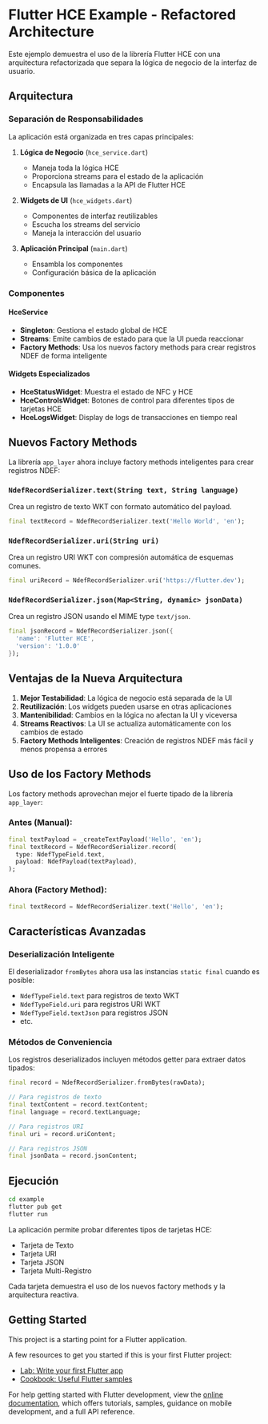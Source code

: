 # Flutter HCE Example - Refactored Architecture

Este ejemplo demuestra el uso de la librería Flutter HCE con una arquitectura refactorizada que separa la lógica de negocio de la interfaz de usuario.

## Arquitectura

### Separación de Responsabilidades

La aplicación está organizada en tres capas principales:

1. **Lógica de Negocio** (`hce_service.dart`)

   - Maneja toda la lógica HCE
   - Proporciona streams para el estado de la aplicación
   - Encapsula las llamadas a la API de Flutter HCE

2. **Widgets de UI** (`hce_widgets.dart`)

   - Componentes de interfaz reutilizables
   - Escucha los streams del servicio
   - Maneja la interacción del usuario

3. **Aplicación Principal** (`main.dart`)
   - Ensambla los componentes
   - Configuración básica de la aplicación

### Componentes

#### HceService

- **Singleton**: Gestiona el estado global de HCE
- **Streams**: Emite cambios de estado para que la UI pueda reaccionar
- **Factory Methods**: Usa los nuevos factory methods para crear registros NDEF de forma inteligente

#### Widgets Especializados

- **HceStatusWidget**: Muestra el estado de NFC y HCE
- **HceControlsWidget**: Botones de control para diferentes tipos de tarjetas HCE
- **HceLogsWidget**: Display de logs de transacciones en tiempo real

## Nuevos Factory Methods

La librería `app_layer` ahora incluye factory methods inteligentes para crear registros NDEF:

### `NdefRecordSerializer.text(String text, String language)`

Crea un registro de texto WKT con formato automático del payload.

```dart
final textRecord = NdefRecordSerializer.text('Hello World', 'en');
```

### `NdefRecordSerializer.uri(String uri)`

Crea un registro URI WKT con compresión automática de esquemas comunes.

```dart
final uriRecord = NdefRecordSerializer.uri('https://flutter.dev');
```

### `NdefRecordSerializer.json(Map<String, dynamic> jsonData)`

Crea un registro JSON usando el MIME type `text/json`.

```dart
final jsonRecord = NdefRecordSerializer.json({
  'name': 'Flutter HCE',
  'version': '1.0.0'
});
```

## Ventajas de la Nueva Arquitectura

1. **Mejor Testabilidad**: La lógica de negocio está separada de la UI
2. **Reutilización**: Los widgets pueden usarse en otras aplicaciones
3. **Mantenibilidad**: Cambios en la lógica no afectan la UI y viceversa
4. **Streams Reactivos**: La UI se actualiza automáticamente con los cambios de estado
5. **Factory Methods Inteligentes**: Creación de registros NDEF más fácil y menos propensa a errores

## Uso de los Factory Methods

Los factory methods aprovechan mejor el fuerte tipado de la librería `app_layer`:

### Antes (Manual):

```dart
final textPayload = _createTextPayload('Hello', 'en');
final textRecord = NdefRecordSerializer.record(
  type: NdefTypeField.text,
  payload: NdefPayload(textPayload),
);
```

### Ahora (Factory Method):

```dart
final textRecord = NdefRecordSerializer.text('Hello', 'en');
```

## Características Avanzadas

### Deserialización Inteligente

El deserializador `fromBytes` ahora usa las instancias `static final` cuando es posible:

- `NdefTypeField.text` para registros de texto WKT
- `NdefTypeField.uri` para registros URI WKT
- `NdefTypeField.textJson` para registros JSON
- etc.

### Métodos de Conveniencia

Los registros deserializados incluyen métodos getter para extraer datos tipados:

```dart
final record = NdefRecordSerializer.fromBytes(rawData);

// Para registros de texto
final textContent = record.textContent;
final language = record.textLanguage;

// Para registros URI
final uri = record.uriContent;

// Para registros JSON
final jsonData = record.jsonContent;
```

## Ejecución

```bash
cd example
flutter pub get
flutter run
```

La aplicación permite probar diferentes tipos de tarjetas HCE:

- Tarjeta de Texto
- Tarjeta URI
- Tarjeta JSON
- Tarjeta Multi-Registro

Cada tarjeta demuestra el uso de los nuevos factory methods y la arquitectura reactiva.

## Getting Started

This project is a starting point for a Flutter application.

A few resources to get you started if this is your first Flutter project:

- [Lab: Write your first Flutter app](https://docs.flutter.dev/get-started/codelab)
- [Cookbook: Useful Flutter samples](https://docs.flutter.dev/cookbook)

For help getting started with Flutter development, view the
[online documentation](https://docs.flutter.dev/), which offers tutorials,
samples, guidance on mobile development, and a full API reference.
